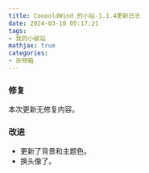 ```yaml
---
title: CooooldWind_的小站-1.1.4更新日志
date: 2024-03-10 05:17:21
tags: 
- 我的小破站
mathjax: true
categories:
- 杂物箱
---
```


### 修复

本次更新无修复内容。

### 改进

- 更新了背景和主题色。
- 换头像了。